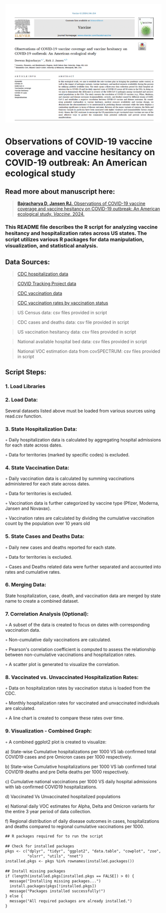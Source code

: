 ![picture](vaccine.png)

# Observations of COVID-19 vaccine coverage and vaccine hesitancy on COVID-19 outbreak: An American ecological study 

## Read more about manuscript here:
> [__Bajracharya D, Jansen RJ.__ Observations of COVID-19 vaccine coverage and vaccine hesitancy on COVID-19 outbreak: An American ecological study. *Vaccine*, 2024.](https://pubmed.ncbi.nlm.nih.gov/38103963/)

### This README file describes the R script for analyzing vaccine hesitancy and hospitalization rates across US states. The script utilizes various R packages for data manipulation, visualization, and statistical analysis.


## Data Sources:
> [CDC hospitalization data](https://healthdata.gov/api/views/g62h-syeh/rows.csv?accessType=DOWNLOAD/)

> [COVID Tracking Project data](https://covidtracking.com/data/download/all-states-history.csv)

> [CDC vaccination data](https://data.cdc.gov/api/views/unsk-b7fc/rows.csv?accessType=DOWNLOAD)

> [CDC vaccination rates by vaccination status](https://data.cdc.gov/api/views/k3na-u7xf/rows.csv?accessType=DOWNLOAD)

> US Census data: csv files provided in script

> CDC cases and deaths data: csv file provided in script

> US vaccination hesitancy data: csv files provided in script

> National available hospital bed data: csv files provided in script

> National VOC estimation data from covSPECTRUM: csv files provided in script


## Script Steps:
### 1. Load Libraries 

### 2. Load Data: 
Several datasets listed above must be loaded from various sources using read.csv function. 
      
### 3. State Hospitalization Data:
◦ Daily hospitalization data is calculated by aggregating hospital admissions for each state across dates.

◦ Data for territories (marked by specific codes) is excluded.
      
### 4. State Vaccination Data:
◦ Daily vaccination data is calculated by summing vaccinations administered for each state across dates.

◦ Data for territories is excluded.

◦ Vaccination data is further categorized by vaccine type (Pfizer, Moderna, Jansen and Novavax).

◦ Vaccination rates are calculated by dividing the cumulative vaccination count by the population over 10 years old 
      
### 5. State Cases and Deaths Data:
◦ Daily new cases and deaths reported for each state.

◦ Data for territories is excluded.

◦ Cases and Deaths related data were further separated and accounted into rates and cumulative rates.
      
### 6. Merging Data:
State hospitalization, case, death, and vaccination data are merged by state name to create a combined dataset.
            
### 7. Correlation Analysis (Optional):
◦ A subset of the data is created to focus on dates with corresponding vaccination data.

◦ Non-cumulative daily vaccinations are calculated.

◦ Pearson's correlation coefficient is computed to assess the relationship between non-cumulative vaccinations and hospitalization rates.

◦ A scatter plot is generated to visualize the correlation.
      
### 8. Vaccinated vs. Unvaccinated Hospitalization Rates:
◦ Data on hospitalization rates by vaccination status is loaded from the CDC.

◦ Monthly hospitalization rates for vaccinated and unvaccinated individuals are calculated.

◦ A line chart is created to compare these rates over time.

### 9. Visualization - Combined Graph:
◦ A combined ggplot2 plot is created to visualize:

   a) State-wise Cumulative hospitalizations per 1000 VS lab confirmed total COVID19 cases and pre Omicron cases per 1000 respectively.
  
   b) State-wise Cumulative hospitalizations per 1000 VS lab confirmed total COVID19 deaths and pre Delta deaths per 1000 respectively.
  
   c) Cumulative national vaccinations per 1000 VS daily hospital admissions with lab confirmed COVID19 hospitalizations.

   d) Vaccinated Vs Unvaccinated hospitalized populations

   e) National daily VOC estimates for Alpha, Delta and Omicron variants for the entire 3 year period of data collection.

   f) Regional distribution of daily disease outcomes in cases, hospitalizations and deaths compared to regional cumulative vaccinations per 1000.
  
```
## R packages required for to run the script

## Check for installed packages
pkgs <- c("dplyr", "tidyr", "ggplot2", "data.table", "cowplot", "zoo", 
          "olsrr", "utils", "nnet")
installed.pkgs <- pkgs %in% rownames(installed.packages())

## Install missing packages
if (length(installed.pkgs[installed.pkgs == FALSE]) > 0) {
  message("Installing missing packages...")
  install.packages(pkgs[!installed.pkgs])
  message("Packages installed successfully!")
} else {
  message("All required packages are already installed.")
}

```
